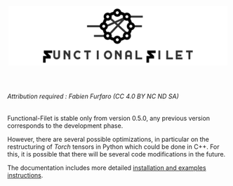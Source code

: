<h1 align="center">
<img src="/branding/logo.svg" width="500">
</h1><br>

###### Attribution required : Fabien Furfaro (CC 4.0 BY NC ND SA)

Functional-Filet is stable only from version 0.5.0, any previous version corresponds to the development phase.

However, there are several possible optimizations, in particular on the restructuring of *Torch* tensors in Python which could be done in C++. For this, it is possible that there will be several code modifications in the future.


The documentation includes more detailed [installation and examples instructions](notebook.ipynb).